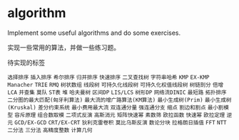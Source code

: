 # **algorithm**
Implement some useful algorithms and do some exercises.

实现一些常用的算法，并做一些练习题。

待实现的标签

`选择排序`
`插入排序`
`希尔排序`
`归并排序`
`快速排序`
`二叉查找树`
`字符串哈希`
`KMP`
`EX-KMP`
`Manacher`
`TRIE`
`RMQ`
`树状数组`
`线段树`
`可持久化线段树`
`可持久化权值线段树`
`树链剖分`
`倍增LCA`
`并查集`
`莫队`
`ST表`
`堆`
`哈夫曼树`
`区间DP`
`LIS/LCS`
`树形DP`
`网络流DINIC`
`最短路`
`拓扑排序`
`二分图的最大匹配(匈牙利算法)`
`最大流的增广路算法(KM算法)`
`最小生成树(Prim)`
`最小生成树(Kruskal)`
`差分约束系统`
`最小费用最大流`
`双连通分量`
`强连通分支`
`缩点`
`割边和割点`
`最小割模型`
`容斥原理`
`组合数取模`
`二项式反演`
`高斯消元`
`矩阵快速幂`
`素数筛`
`欧拉函数`
`快速幂`
`欧拉定理`
`逆元`
`GCD/EX-GCD`
`CRT/EX-CRT`
`狄利克雷卷积`
`莫比乌斯反演`
`数论分块`
`拉格朗日插值`
`FFT`
`NTT`
`二分法`
`三分法`
`高精度整数`
`计算几何`





